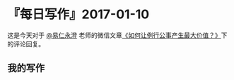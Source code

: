 # 『每日写作』2017-01-10

这是今天对于  [@易仁永澄](http://weibo.com/u/1640237087)  老师的微信文章[《如何让例行公事产生最大价值？》](http://mp.weixin.qq.com/s/rXwYXjqqBpoh2UnDWPOVNw)下的评论回复。

## 我的写作